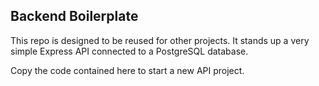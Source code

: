 ## Backend Boilerplate

This repo is designed to be reused for other projects. It stands up a very simple Express API connected to a PostgreSQL database.

Copy the code contained here to start a new API project.

